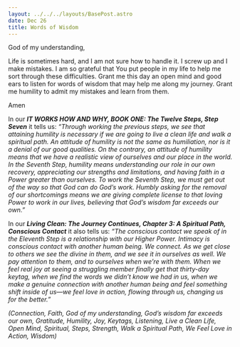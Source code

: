 ```yaml
---
layout: ../../../layouts/BasePost.astro
date: Dec 26
title: Words of Wisdom
---
```


God of my understanding,

Life is sometimes hard, and I am not sure how to handle it. I screw up and I make mistakes. I am so grateful that You put people in my life to help me sort through these difficulties. Grant me this day an open mind and good ears to listen for words of wisdom that may help me along my journey. Grant me humility to admit my mistakes and learn from them.

Amen

In our ***IT WORKS HOW AND WHY, BOOK ONE: The Twelve Steps, Step Seven*** it tells us: *“Through working the previous steps, we see that attaining humility is necessary if we are going to live a clean life and walk a spiritual path. An attitude of humility is not the same as humiliation, nor is it a denial of our good qualities. On the contrary, an attitude of humility means that we have a realistic view of ourselves and our place in the world. In the Seventh Step, humility means understanding our role in our own recovery, appreciating our strengths and limitations, and having faith in a Power greater than ourselves. To work the Seventh Step, we must get out of the way so that God can do God’s work. Humbly asking for the removal of our shortcomings means we are giving complete license to that loving Power to work in our lives, believing that God’s wisdom far exceeds our own.”*

In our ***Living Clean: The Journey Continues, Chapter 3: A Spiritual Path, Conscious Contact*** it also tells us: *“The conscious contact we speak of in the Eleventh Step is a relationship with our Higher Power. Intimacy is conscious contact with another human being. We connect. As we get close to others we see the divine in them, and we see it in ourselves as well. We pay attention to them, and to ourselves when we’re with them. When we feel real joy at seeing a struggling member finally get that thirty-day keytag, when we find the words we didn’t know we had in us, when we make a genuine connection with another human being and feel something shift inside of us—we feel love in action, flowing through us, changing us for the better.”*

*(Connection, Faith, God of my understanding, God’s wisdom far exceeds our own, Gratitude, Humility, Joy, Keytags, Listening, Live a Clean Life, Open Mind, Spiritual, Steps, Strength, Walk a Spiritual Path, We Feel Love in Action, Wisdom)*
